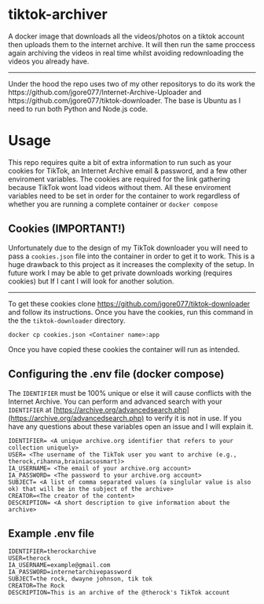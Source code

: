 # tiktok-archiver
A docker image that downloads all the videos/photos on a tiktok account then uploads them to the internet archive. It will then run the same proccess again archiving the videos in real time whilst avoiding redownloading the videos you already have.
<hr>
Under the hood the repo uses two of my other repositorys to do its work the https://github.com/jgore077/Internet-Archive-Uploader and https://github.com/jgore077/tiktok-downloader. The base is Ubuntu as I need to run both Python and Node.js code.

# Usage
This repo requires quite a bit of extra information to run such as your cookies for TikTok, an Internet Archive email & password, and a few other enviroment variables. The cookies are required for the link gathering because TikTok wont load videos without them. All these enviroment variables need to be set in order for the container to work regardless of whether you are running a complete container or `docker compose`

## Cookies (<b>IMPORTANT!</b>)
Unfortunately due to the design of my TikTok downloader you will need to pass a `cookies.json` file into the container in order to get it to work. This is a huge drawback to this project as it increases the complexity of the setup. In future work I may be able to get private downloads working (requires cookies) but If I cant I will look for another solution.
<hr>

To get these cookies clone https://github.com/jgore077/tiktok-downloader and follow its instructions. Once you have the cookies, run this command in the the `tiktok-downloader` directory.
```
docker cp cookies.json <Container name>:app
```
Once you have copied these cookies the container will run as intended.

## Configuring the .env file (docker compose)

The `IDENTIFIER` must be 100% unique or else it will cause conflicts with the Internet Archive. You can perform and advanced search with your `IDENTIFIER` at [https://archive.org/advancedsearch.php](https://archive.org/advancedsearch.php) to verify it is not in use. If you have any questions about these variables open an issue and I will explain it.

```
IDENTIFIER= <A unique archive.org identifier that refers to your collection uniquely>
USER= <The username of the TikTok user you want to archive (e.g., therock,rihanna,brainiacsosmart)>
IA_USERNAME= <The email of your archive.org account>
IA_PASSWORD= <The password to your archive.org account>
SUBJECT= <A list of comma separated values (a singlular value is also ok) that will be in the subject of the archive>
CREATOR=<The creator of the content>
DESCRIPTION= <A short description to give information about the archive>
```
## Example .env file
```
IDENTIFIER=therockarchive
USER=therock
IA_USERNAME=example@gmail.com
IA_PASSWORD=internetarchivepassword
SUBJECT=the rock, dwayne johnson, tik tok
CREATOR=The Rock
DESCRIPTION=This is an archive of the @therock's TikTok account
```
